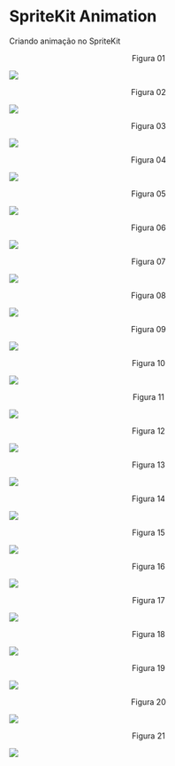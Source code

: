 # SpriteKit Animation

Criando animação no SpriteKit

<div align="center">
Figura 01
</div>

![](Imagens/SpriteKit-Animacao-Img01.png)

<div align="center">
Figura 02
</div>

![](Imagens/SpriteKit-Animacao-Img02.png)

<div align="center">
Figura 03
</div>

![](Imagens/SpriteKit-Animacao-Img03.png)

<div align="center">
Figura 04
</div>

![](Imagens/SpriteKit-Animacao-Img04.png)

<div align="center">
Figura 05
</div>

![](Imagens/SpriteKit-Animacao-Img05.png)

<div align="center">
Figura 06
</div>

![](Imagens/SpriteKit-Animacao-Img06.png)

<div align="center">
Figura 07
</div>

![](Imagens/SpriteKit-Animacao-Img07.png)

<div align="center">
Figura 08
</div>

![](Imagens/SpriteKit-Animacao-Img08.png)

<div align="center">
Figura 09
</div>

![](Imagens/SpriteKit-Animacao-Img09.png)

<div align="center">
Figura 10
</div>

![](Imagens/SpriteKit-Animacao-Img10.png)

<div align="center">
Figura 11
</div>

![](Imagens/SpriteKit-Animacao-Img11.png)

<div align="center">
Figura 12
</div>

![](Imagens/SpriteKit-Animacao-Img12.png)

<div align="center">
Figura 13
</div>

![](Imagens/SpriteKit-Animacao-Img13.png)

<div align="center">
Figura 14
</div>

![](Imagens/SpriteKit-Animacao-Img14.png)

<div align="center">
Figura 15
</div>

![](Imagens/SpriteKit-Animacao-Img15.png)

<div align="center">
Figura 16
</div>

![](Imagens/SpriteKit-Animacao-Img16.png)

<div align="center">
Figura 17
</div>

![](Imagens/SpriteKit-Animacao-Img17.png)

<div align="center">
Figura 18
</div>

![](Imagens/SpriteKit-Animacao-Img18.png)

<div align="center">
Figura 19
</div>

![](Imagens/SpriteKit-Animacao-Img19.png)

<div align="center">
Figura 20
</div>

![](Imagens/SpriteKit-Animacao-Img20.png)

<div align="center">
Figura 21
</div>

![](Imagens/SpriteKit-Animacao-Img21.png)